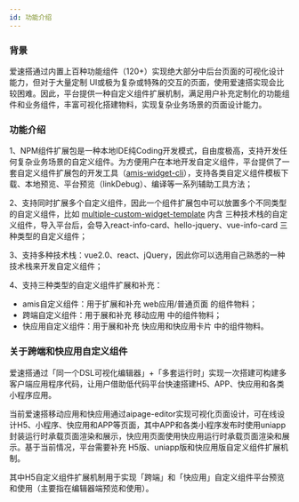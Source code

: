 ```yaml
---
id: 功能介绍
---
```


### 背景
爱速搭通过内置上百种功能组件（120+）实现绝大部分中后台页面的可视化设计能力，但对于大量定制 UI或极为复杂或特殊的交互的页面，使用爱速搭实现会比较困难。因此，平台提供一种自定义组件扩展机制，满足用户补充定制化的功能组件和业务组件，丰富可视化搭建物料，实现复杂业务场景的页面设计能力。

### 功能介绍
1、NPM组件扩展包是一种本地IDE纯Coding开发模式，自由度极高，支持开发任何复杂业务场景的自定义组件。为方便用户在本地开发自定义组件，平台提供了一套自定义组件扩展包的开发工具（[amis-widget-cli](https://github.com/aisuda/amis-widget-cli)），支持各类自定义组件模板下载、本地预览、平台预览（linkDebug）、编译等一系列辅助工具方法；

2、支持同时扩展多个自定义组件，因此一个组件扩展包中可以放置多个不同类型的自定义组件，比如 [multiple-custom-widget-template](https://github.com/aisuda/multiple-custom-widget-template) 内含 三种技术栈的自定义组件，导入平台后，会导入react-info-card、hello-jquery、vue-info-card 三种类型的自定义组件；

3、支持多种技术栈：vue2.0、react、jQuery，因此你可以选用自己熟悉的一种技术栈来开发自定义组件；

4、支持三种类型的自定义组件扩展和补充：
- amis自定义组件：用于扩展和补充 web应用/普通页面 的组件物料；
- 跨端自定义组件：用于展和补充 移动应用 中的组件物料；
- 快应用自定义组件：用于展和补充 快应用和快应用卡片 中的组件物料。

### 关于跨端和快应用自定义组件
爱速搭通过「同一个DSL可视化编辑器」+「多套运行时」实现一次搭建可构建多客户端应用程序代码，让用户借助低代码平台快速搭建H5、APP、快应用和各类小程序应用。

当前爱速搭移动应用和快应用通过aipage-editor实现可视化页面设计，可在线设计H5、小程序、快应用和APP等页面，其中APP和各类小程序发布时使用uniapp封装运行时承载页面渲染和展示，快应用页面使用快应用运行时承载页面渲染和展示。基于当前情况，平台需要补充 H5版、uniapp版和快应用版自定义组件扩展机制。

其中H5自定义组件扩展机制用于实现「跨端」和「快应用」自定义组件平台预览和使用（主要指在编辑器端预览和使用）。